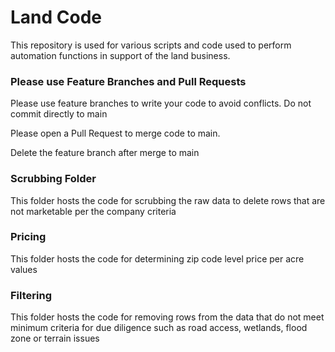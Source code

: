 # Land Code

This repository is used for various scripts and code used to perform automation functions in support of the land business. 

### Please use Feature Branches and Pull Requests

Please use feature branches to write your code to avoid conflicts. Do not commit directly to main

Please open a Pull Request to merge code to main. 

Delete the feature branch after merge to main


### Scrubbing Folder
This folder hosts the code for scrubbing the raw data to delete rows that are not marketable per the company criteria

### Pricing
This folder hosts the code for determining zip code level price per acre values

### Filtering
This folder hosts the code for removing rows from the data that do not meet minimum criteria for due diligence such as road access, wetlands, flood zone or terrain issues